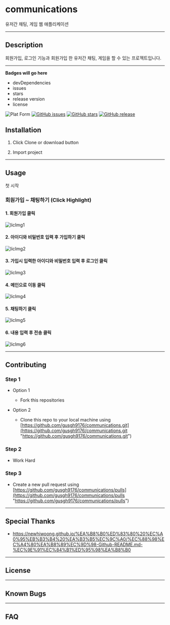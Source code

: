 # communications
유저간 채팅, 게임 웹 애플리케이션

---
## Description
회원가입, 로그인 기능과 회원가입 한 유저간 채팅, 게임을 할 수 있는 프로젝트입니다.

---
**Badges will go here**

- devDependencies
- issues
- stars
- release version
- license

![Plat Form](https://img.shields.io/badge/Platform-web-lightgrey)
[![GitHub issues](https://img.shields.io/github/issues/gusgh9176/communications)](https://github.com/gusgh9176/communications/issues)
[![GitHub stars](https://img.shields.io/github/stars/gusgh9176/communications)](https://github.com/gusgh9176/communications/stargazers)
[![GitHub release](https://img.shields.io/badge/release-v0.0-green)](https://github.com/gusgh9176/communications)

## Installation 
1. Click Clone or download button

2. Import project

---
## Usage
첫 시작
### 회원가입 ~ 채팅하기 (Click Highlight)
#### 1. 회원가입 클릭
![licImg1](https://github.com/gusgh9176/communications/blob/master/readmeImage/1.%20%EB%A9%94%EC%9D%B8.PNG?raw=true)
#### 2. 아이디와 비밀번호 입력 후 가입하기 클릭
![licImg2](https://github.com/gusgh9176/communications/blob/master/readmeImage/2.%20%ED%9A%8C%EC%9B%90%EA%B0%80%EC%9E%85.PNG?raw=true)
#### 3. 가입시 입력한 아이디와 비밀번호 입력 후 로그인 클릭
![licImg3](https://github.com/gusgh9176/communications/blob/master/readmeImage/3.%20%EB%A1%9C%EA%B7%B8%EC%9D%B8.PNG?raw=true)
#### 4. 메인으로 이동 클릭
![licImg4](https://github.com/gusgh9176/communications/blob/master/readmeImage/4.%20%EB%A1%9C%EA%B7%B8%EC%9D%B8%20%EC%84%B1%EA%B3%B5.PNG?raw=true)
#### 5. 채팅하기 클릭
![licImg5](https://github.com/gusgh9176/communications/blob/master/readmeImage/5.%20%EB%A9%94%EC%9D%B82.PNG?raw=true)
#### 6. 내용 입력 후 전송 클릭
![licImg6](https://github.com/gusgh9176/communications/blob/master/readmeImage/6.%20%EC%B1%84%ED%8C%85.PNG?raw=true)

---
## Contributing

### Step 1
- Option 1
  - Fork this repositories

- Option 2
  - Clone this repo to your local machine using [https://github.com/gusgh9176/communications.git](https://github.com/gusgh9176/communications.git "https://github.com/gusgh9176/communications.git")
  
### Step 2
- Work Hard

### Step 3

- Create a new pull request using [https://github.com/gusgh9176/communications/pulls](https://github.com/gusgh9176/communications/pulls "https://github.com/gusgh9176/communications/pulls")

---
## Special Thanks
- https://newhiwoong.github.io/%EA%B8%B0%ED%83%80%20%EC%A0%95%EB%B3%B4%20%EA%B3%B5%EC%9C%A0/%EC%88%98%EC%A4%80%EA%B8%89%EC%9D%98-Github-README.md-%EC%9E%91%EC%84%B1%ED%95%98%EA%B8%B0

---
## License

---
## Known Bugs

---
## FAQ

